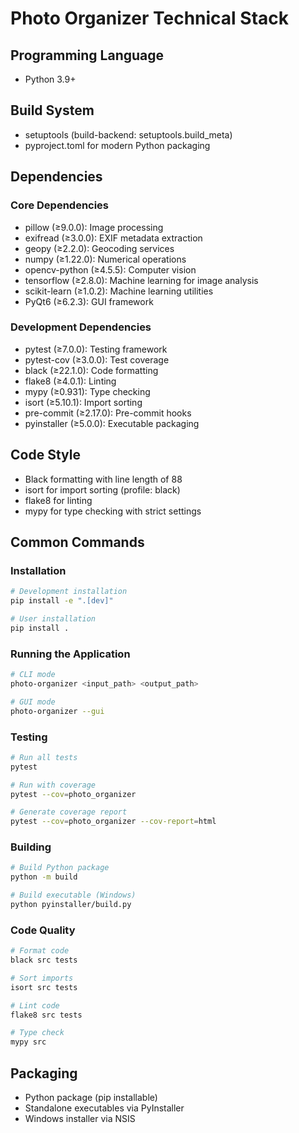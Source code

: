# Photo Organizer Technical Stack

## Programming Language
- Python 3.9+

## Build System
- setuptools (build-backend: setuptools.build_meta)
- pyproject.toml for modern Python packaging

## Dependencies
### Core Dependencies
- pillow (≥9.0.0): Image processing
- exifread (≥3.0.0): EXIF metadata extraction
- geopy (≥2.2.0): Geocoding services
- numpy (≥1.22.0): Numerical operations
- opencv-python (≥4.5.5): Computer vision
- tensorflow (≥2.8.0): Machine learning for image analysis
- scikit-learn (≥1.0.2): Machine learning utilities
- PyQt6 (≥6.2.3): GUI framework

### Development Dependencies
- pytest (≥7.0.0): Testing framework
- pytest-cov (≥3.0.0): Test coverage
- black (≥22.1.0): Code formatting
- flake8 (≥4.0.1): Linting
- mypy (≥0.931): Type checking
- isort (≥5.10.1): Import sorting
- pre-commit (≥2.17.0): Pre-commit hooks
- pyinstaller (≥5.0.0): Executable packaging

## Code Style
- Black formatting with line length of 88
- isort for import sorting (profile: black)
- flake8 for linting
- mypy for type checking with strict settings

## Common Commands

### Installation
```bash
# Development installation
pip install -e ".[dev]"

# User installation
pip install .
```

### Running the Application
```bash
# CLI mode
photo-organizer <input_path> <output_path>

# GUI mode
photo-organizer --gui
```

### Testing
```bash
# Run all tests
pytest

# Run with coverage
pytest --cov=photo_organizer

# Generate coverage report
pytest --cov=photo_organizer --cov-report=html
```

### Building
```bash
# Build Python package
python -m build

# Build executable (Windows)
python pyinstaller/build.py
```

### Code Quality
```bash
# Format code
black src tests

# Sort imports
isort src tests

# Lint code
flake8 src tests

# Type check
mypy src
```

## Packaging
- Python package (pip installable)
- Standalone executables via PyInstaller
- Windows installer via NSIS